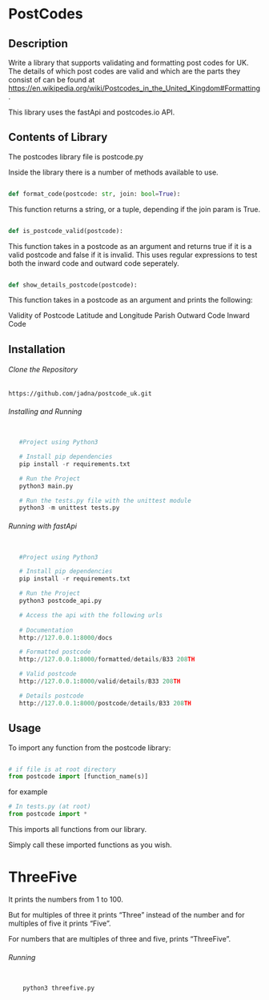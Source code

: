 # PostCodes

## Description
Write a library that supports validating and formatting post codes for UK.
The details of which post codes are valid and which are the parts they consist of can be found at
https://en.wikipedia.org/wiki/Postcodes_in_the_United_Kingdom#Formatting.

This library uses the fastApi and postcodes.io API.


## Contents of Library

The postcodes library file is postcode.py

Inside the library there is a number of methods available to use.

```python

def format_code(postcode: str, join: bool=True):

```

This function returns a string, or a tuple, depending if the join param is True.

```python

def is_postcode_valid(postcode):

```

This function takes in a postcode as an argument and returns true if it is a valid postcode and false if it is invalid. This uses regular expressions to test both the inward code and outward code seperately.


```python

def show_details_postcode(postcode):

```

This function takes in a postcode as an argument and prints the following:

Validity of Postcode
Latitude and Longitude
Parish
Outward Code
Inward Code


## Installation

###### Clone the Repository

`https://github.com/jadna/postcode_uk.git`

###### Installing and Running

```python

   #Project using Python3

   # Install pip dependencies
   pip install -r requirements.txt

   # Run the Project
   python3 main.py 

   # Run the tests.py file with the unittest module
   python3 -m unittest tests.py

```

###### Running with fastApi

```python

   #Project using Python3

   # Install pip dependencies
   pip install -r requirements.txt

   # Run the Project
   python3 postcode_api.py

   # Access the api with the following urls
   
   # Documentation
   http://127.0.0.1:8000/docs

   # Formatted postcode
   http://127.0.0.1:8000/formatted/details/B33 208TH

   # Valid postcode
   http://127.0.0.1:8000/valid/details/B33 208TH

   # Details postcode
   http://127.0.0.1:8000/postcode/details/B33 208TH

```

## Usage

To import any function from the postcode library:

```python

# if file is at root directory
from postcode import [function_name(s)]

```

for example
```python
# In tests.py (at root)
from postcode import *

```
This imports all functions from our library.

Simply call these imported functions as you wish.


# ThreeFive

It prints the numbers from 1 to 100. 

But for multiples of three it prints “Three” instead of the number and for multiples of five it prints “Five”. 

For numbers that are multiples of three and five, prints “ThreeFive”.

###### Running

```python

    python3 threefive.py

```
